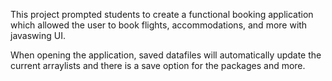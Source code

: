 This project prompted students to create a functional booking application which allowed the user to book flights, accommodations, and more with javaswing UI. 

When opening the application, saved datafiles will automatically update the current arraylists and there is a save option for the packages and more. 
